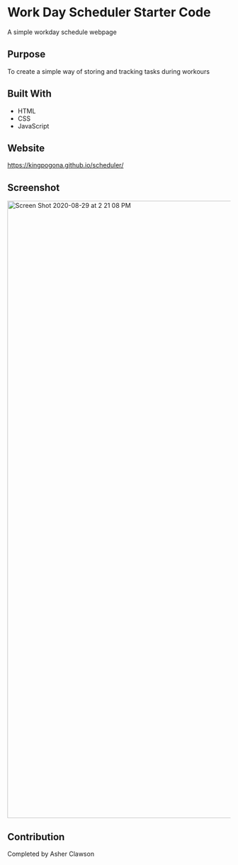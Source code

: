 # Work Day Scheduler Starter Code
A simple workday schedule webpage

## Purpose
To create a simple way of storing and tracking tasks during workours

## Built With
* HTML
* CSS
* JavaScript

## Website
https://kingpogona.github.io/scheduler/

## Screenshot
<img width="1392" alt="Screen Shot 2020-08-29 at 2 21 08 PM" src="https://user-images.githubusercontent.com/31211822/91645643-043b8600-ea04-11ea-8c42-ce528a47c875.png">




## Contribution
Completed by Asher Clawson


